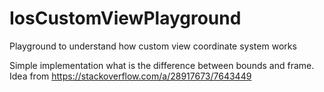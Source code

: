 # IosCustomViewPlayground
Playground to understand how custom view coordinate system works

Simple implementation what is the difference between bounds and frame. Idea from https://stackoverflow.com/a/28917673/7643449
